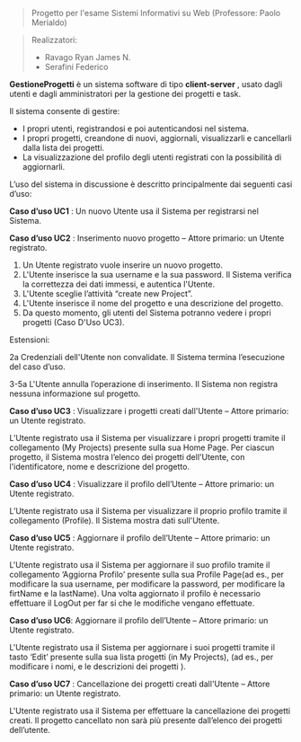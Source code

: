 

>Progetto per l'esame Sistemi Informativi su Web (Professore: Paolo Merialdo) 

>Realizzatori: 
>- Ravago    Ryan James N.
>- Serafini  Federico 

**GestioneProgetti**  è un sistema software di tipo **client-server** , usato dagli utenti e dagli amministratori per la gestione dei progetti e task. 

Il sistema consente di gestire:
* I propri utenti, registrandosi e poi autenticandosi nel sistema.
* I propri progetti, creandone di nuovi, aggiornali, visualizzarli e cancellarli dalla lista dei progetti.
* La visualizzazione del profilo degli utenti registrati con la possibilità di aggiornarli.

L’uso del sistema in discussione è descritto principalmente dai seguenti casi d’uso:

**Caso d’uso UC1** : Un nuovo Utente usa il Sistema per registrarsi nel Sistema.

**Caso d’uso UC2** : Inserimento nuovo progetto – Attore primario: un Utente registrato.
1. Un Utente registrato vuole inserire un nuovo progetto.
2. L'Utente inserisce la sua username e la sua password. Il Sistema verifica la correttezza dei dati immessi, e autentica l'Utente.
3. L'Utente sceglie l’attività “create new Project”. 
4. L'Utente inserisce il nome del progetto e una descrizione del progetto.
5. Da questo momento, gli utenti del Sistema potranno vedere i propri progetti (Caso D'Uso UC3).

Estensioni:

2a Credenziali dell'Utente non convalidate. Il Sistema termina l’esecuzione del caso d’uso.

3-5a L'Utente annulla l’operazione di inserimento. Il Sistema non registra nessuna informazione sul progetto.

**Caso d’uso UC3** : Visualizzare i progetti creati dall'Utente – Attore primario: un Utente registrato.

L’Utente registrato usa il Sistema per visualizzare i propri progetti tramite il collegamento (My Projects) presente sulla sua Home Page. 
Per ciascun progetto, il Sistema mostra l’elenco dei progetti dell'Utente, con l'identificatore, nome e descrizione del progetto.

**Caso d’uso UC4** : Visualizzare il profilo dell’Utente – Attore primario: un Utente registrato.

L’Utente registrato usa il Sistema per visualizzare il proprio profilo tramite il collegamento (Profile). Il Sistema mostra dati sull'Utente.

**Caso d’uso UC5** : Aggiornare il profilo dell’Utente – Attore primario: un Utente registrato.

L'Utente registrato usa il Sistema per aggiornare il suo profilo tramite il collegamento ‘Aggiorna Profilo’ presente sulla sua Profile Page(ad es., per modificare la sua username, per modificare la password, per modificare la firtName e la lastName). 
Una volta aggiornato il profilo è necessario effettuare il LogOut per far si che le modifiche vengano effettuate. 

**Caso d’uso UC6**: Aggiornare il profilo dell’Utente – Attore primario: un Utente registrato.

L'Utente registrato usa il Sistema per aggiornare i suoi progetti tramite il tasto ‘Edit’ presente sulla sua lista progetti (in My Projects), (ad es., per modificare i nomi, e le descrizioni dei progetti ).

**Caso d’uso UC7** : Cancellazione dei progetti creati dall'Utente – Attore primario: un Utente registrato.

L'Utente registrato usa il Sistema per effettuare la cancellazione dei progetti creati. Il progetto cancellato non sarà più presente dall’elenco dei progetti dell’utente. 

 
